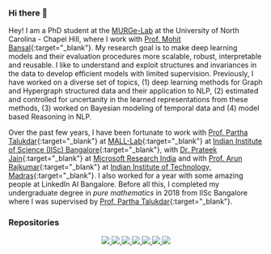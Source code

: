 ### Hi there 👋

Hey! I am a PhD student at the [MURGe-Lab](https://murgelab.cs.unc.edu/) at the University of North Carolina - Chapel Hill, where I work with [Prof. Mohit Bansal](https://www.cs.unc.edu/~mbansal/){:target="_blank"}. My research goal is to make deep learning models and their evaluation procedures more scalable, robust, interpretable and reusable. I like to understand and exploit structures and invariances in the data to develop efficient models with limited supervision. Previously, I have worked on a diverse set of topics, (1) deep learning methods for Graph and Hypergraph structured data and their application to NLP, (2) estimated and controlled for uncertanity in the learned representations from these methods, (3) worked on Bayesian modeling of temporal data and (4) model based Reasoning in NLP. 

Over the past few years, I have been fortunate to work with [Prof. Partha Talukdar](http://talukdar.net){:target="_blank"} at [MALL-Lab](https://malllabiisc.github.io){:target="_blank"} at [Indian Institute of Science (IISc) Bangalore](https://www.iisc.ac.in){:target="_blank"}, with [Dr. Prateek Jain](https://www.prateekjain.org){:target="_blank"} at [Microsoft Research India](https://www.microsoft.com/en-us/research/lab/microsoft-research-india/) and with [Prof. Arun Rajkumar](https://sites.google.com/view/arun-rajkumar){:target="_blank"} at [Indian Institute of Technology, Madras](http://www.cse.iitm.ac.in){:target="_blank"}. I also worked for a year with some amazing people at LinkedIn AI Bangalore. Before all this, I completed my undergraduate degree in _pure mathematics_ in 2018 from IISc Bangalore where I was supervised by [Prof. Partha Talukdar](http://talukdar.net){:target="_blank"}. 

### Repositories

<p align="center">
  
  <a align="center" href="https://github.com/malllabiisc/WordGCN">
     <img src="https://github-readme-stats.vercel.app/api/pin/?username=malllabiisc&repo=WordGCN&show_owner=true"/>
  </a>
  
  <a align="center" href="https://github.com/malllabiisc/HyperGCN">
     <img src="https://github-readme-stats.vercel.app/api/pin/?username=malllabiisc&repo=HyperGCN&show_owner=true"/>
  </a>
  
  <a align="center" href="https://github.com/prateeky2806/EMC-COLS-recourse">
     <img src="https://github-readme-stats.vercel.app/api/pin/?username=prateeky2806&repo=EMC-COLS-recourse&show_owner=true"/>
  </a>
  
  <a align="center" href="https://github.com/swarnaHub/ExplaGraphs">
     <img src="https://github-readme-stats.vercel.app/api/pin/?username=swarnaHub&repo=ExplaGraphs&show_owner=false"/>
  </a>
  
  <a align="center" href="https://github.com/swarnaHub/multiPRover">
     <img src="https://github-readme-stats.vercel.app/api/pin/?username=swarnaHub&repo=multiPRover&show_owner=false"/>
  </a>
  
  <a align="center" href="https://github.com/malllabiisc/ConfGCN">
     <img src="https://github-readme-stats.vercel.app/api/pin/?username=malllabiisc&repo=ConfGCN&show_owner=true"/>
  </a>
  
  <a align="center" href="https://github.com/malllabiisc/lcn">
     <img src="https://github-readme-stats.vercel.app/api/pin/?username=malllabiisc&repo=lcn&show_owner=true"/>
  </a>

</p>
